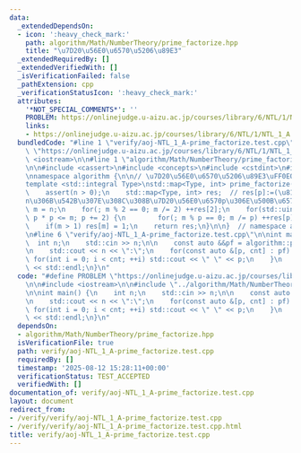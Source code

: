 ```yaml
---
data:
  _extendedDependsOn:
  - icon: ':heavy_check_mark:'
    path: algorithm/Math/NumberTheory/prime_factorize.hpp
    title: "\u7D20\u56E0\u6570\u5206\u89E3"
  _extendedRequiredBy: []
  _extendedVerifiedWith: []
  _isVerificationFailed: false
  _pathExtension: cpp
  _verificationStatusIcon: ':heavy_check_mark:'
  attributes:
    '*NOT_SPECIAL_COMMENTS*': ''
    PROBLEM: https://onlinejudge.u-aizu.ac.jp/courses/library/6/NTL/1/NTL_1_A
    links:
    - https://onlinejudge.u-aizu.ac.jp/courses/library/6/NTL/1/NTL_1_A
  bundledCode: "#line 1 \"verify/aoj-NTL_1_A-prime_factorize.test.cpp\"\n#define PROBLEM\
    \ \"https://onlinejudge.u-aizu.ac.jp/courses/library/6/NTL/1/NTL_1_A\"\n\n#include\
    \ <iostream>\n\n#line 1 \"algorithm/Math/NumberTheory/prime_factorize.hpp\"\n\n\
    \n\n#include <cassert>\n#include <concepts>\n#include <cstdint>\n#include <map>\n\
    \nnamespace algorithm {\n\n// \u7D20\u56E0\u6570\u5206\u89E3\uFF0EO(\u221An).\n\
    template <std::integral Type>\nstd::map<Type, int> prime_factorize(Type n) {\n\
    \    assert(n > 0);\n    std::map<Type, int> res;  // res[p]:=(\u81EA\u7136\u6570\
    n\u306B\u542B\u307E\u308C\u308B\u7D20\u56E0\u6570p\u306E\u500B\u6570).\n    std::uint64_t\
    \ m = n;\n    for(; m % 2 == 0; m /= 2) ++res[2];\n    for(std::uint64_t p = 3;\
    \ p * p <= m; p += 2) {\n        for(; m % p == 0; m /= p) ++res[p];\n    }\n\
    \    if(m > 1) res[m] = 1;\n    return res;\n}\n\n}  // namespace algorithm\n\n\
    \n#line 6 \"verify/aoj-NTL_1_A-prime_factorize.test.cpp\"\n\nint main() {\n  \
    \  int n;\n    std::cin >> n;\n\n    const auto &&pf = algorithm::prime_factorize(n);\n\
    \n    std::cout << n << \":\";\n    for(const auto &[p, cnt] : pf) {\n       \
    \ for(int i = 0; i < cnt; ++i) std::cout << \" \" << p;\n    }\n    std::cout\
    \ << std::endl;\n}\n"
  code: "#define PROBLEM \"https://onlinejudge.u-aizu.ac.jp/courses/library/6/NTL/1/NTL_1_A\"\
    \n\n#include <iostream>\n\n#include \"../algorithm/Math/NumberTheory/prime_factorize.hpp\"\
    \n\nint main() {\n    int n;\n    std::cin >> n;\n\n    const auto &&pf = algorithm::prime_factorize(n);\n\
    \n    std::cout << n << \":\";\n    for(const auto &[p, cnt] : pf) {\n       \
    \ for(int i = 0; i < cnt; ++i) std::cout << \" \" << p;\n    }\n    std::cout\
    \ << std::endl;\n}\n"
  dependsOn:
  - algorithm/Math/NumberTheory/prime_factorize.hpp
  isVerificationFile: true
  path: verify/aoj-NTL_1_A-prime_factorize.test.cpp
  requiredBy: []
  timestamp: '2025-08-12 15:28:11+00:00'
  verificationStatus: TEST_ACCEPTED
  verifiedWith: []
documentation_of: verify/aoj-NTL_1_A-prime_factorize.test.cpp
layout: document
redirect_from:
- /verify/verify/aoj-NTL_1_A-prime_factorize.test.cpp
- /verify/verify/aoj-NTL_1_A-prime_factorize.test.cpp.html
title: verify/aoj-NTL_1_A-prime_factorize.test.cpp
---
```

